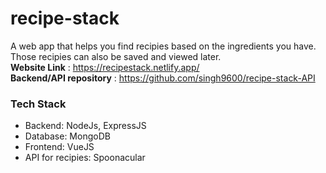 # recipe-stack

A web app that helps you find recipies based on the ingredients you have. Those recipies can also be saved and viewed later.\
**Website Link** : https://recipestack.netlify.app/ \
**Backend/API repository** : https://github.com/singh9600/recipe-stack-API

### Tech Stack
- Backend: NodeJs, ExpressJS
- Database: MongoDB
- Frontend: VueJS
- API for recipies: Spoonacular

